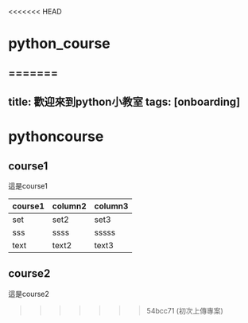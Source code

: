 <<<<<<< HEAD
# python_course
=======
---
title: 歡迎來到python小教室
tags: [onboarding]
---
# pythoncourse
## course1
這是course1

|course1|column2|column3|
|--------|--------|--------|
|set|set2|set3|
|sss|ssss|sssss|
|text|text2|text3|

## course2
這是course2
>>>>>>> 54bcc71 (初次上傳專案)
